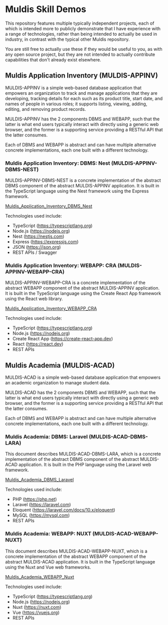 # Muldis Skill Demos

This repository features multiple typically independent projects, each of
which is intended more to publicly demonstrate that I have experience with
a range of technologies, rather than being intended to actually be used in
industry, in contrast with the typical other Muldis repository.

You are still free to actually use these if they would be useful to you,
as with any open source project, but they are not intended to actually
contribute capabilities that don't already exist elsewhere.

## Muldis Application Inventory (MULDIS-APPINV)

MULDIS-APPINV is a simple web-based database application that empowers an
organization to track and manage applications that they are developing,
tracking details for each such as its product title, start date, and names
of people in various roles; it supports listing, viewing, adding, editing,
and removing product records.

MULDIS-APPINV has the 2 components DBMS and WEBAPP, such that the latter is
what end users typically interact with directly using a generic web
browser, and the former is a supporting service providing a RESTful API
that the latter consumes.

Each of DBMS and WEBAPP is abstract and can have multiple alternative
concrete implementations, each one built with a different technology.

### Muldis Application Inventory: DBMS: Nest (MULDIS-APPINV-DBMS-NEST)

MULDIS-APPINV-DBMS-NEST is a concrete implementation of the abstract DBMS
component of the abstract MULDIS-APPINV application.
It is built in the TypeScript language using the Nest framework
using the Express framework.

[Muldis_Application_Inventory_DBMS_Nest](Muldis_Application_Inventory_DBMS_Nest)

Technologies used include:

- TypeScript (<https://typescriptlang.org>)
- Node.js (<https://nodejs.org>)
- Nest (<https://nestjs.com>)
- Express (<https://expressjs.com>)
- JSON (<https://json.org>)
- REST APIs / Swagger

### Muldis Application Inventory: WEBAPP: CRA (MULDIS-APPINV-WEBAPP-CRA)

MULDIS-APPINV-WEBAPP-CRA is a concrete implementation of the abstract WEBAPP
component of the abstract MULDIS-APPINV application.
It is built in the TypeScript language using the Create React App framework
using the React web library.

[Muldis_Application_Inventory_WEBAPP_CRA](Muldis_Application_Inventory_WEBAPP_CRA)

Technologies used include:

- TypeScript (<https://typescriptlang.org>)
- Node.js (<https://nodejs.org>)
- Create React App (<https://create-react-app.dev>)
- React (<https://react.dev>)
- REST APIs

## Muldis Academia (MULDIS-ACAD)

MULDIS-ACAD is a simple web-based database application that empowers an
academic organization to manage student data.

MULDIS-ACAD has the 2 components DBMS and WEBAPP, such that the latter is
what end users typically interact with directly using a generic web
browser, and the former is a supporting service providing a RESTful API
that the latter consumes.

Each of DBMS and WEBAPP is abstract and can have multiple alternative
concrete implementations, each one built with a different technology.

### Muldis Academia: DBMS: Laravel (MULDIS-ACAD-DBMS-LARA)

This document describes MULDIS-ACAD-DBMS-LARA,
which is a concrete implementation of the abstract DBMS
component of the abstract MULDIS-ACAD application.
It is built in the PHP language using the Laravel web framework.

[Muldis_Academia_DBMS_Laravel](Muldis_Academia_DBMS_Laravel)

Technologies used include:

- PHP (<https://php.net>)
- Laravel (<https://laravel.com>)
- Eloquent (<https://laravel.com/docs/10.x/eloquent>)
- MySQL (<https://mysql.com>)
- REST APIs

### Muldis Academia: WEBAPP: NUXT (MULDIS-ACAD-WEBAPP-NUXT)

This document describes MULDIS-ACAD-WEBAPP-NUXT,
which is a concrete implementation of the abstract WEBAPP
component of the abstract MULDIS-ACAD application.
It is built in the TypeScript language using the Nuxt and Vue web frameworks.

[Muldis_Academia_WEBAPP_Nuxt](Muldis_Academia_WEBAPP_Nuxt)

Technologies used include:

- TypeScript (<https://typescriptlang.org>)
- Node.js (<https://nodejs.org>)
- Nuxt (<https://nuxt.com>)
- Vue (<https://vuejs.org>)
- REST APIs
